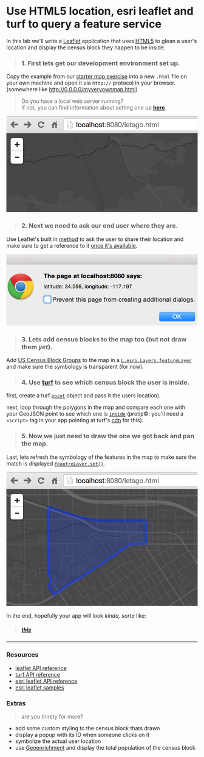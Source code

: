 # Use HTML5 location, esri leaflet and turf to query a feature service

In this lab we'll write a [Leaflet](https://leafletjs.com) application that uses [HTML5](https://developer.mozilla.org/en-US/docs/Web/Guide/HTML/HTML5) to glean a user's location and display the census block they happen to be inside.

> ### 1. First lets get our development environment set up.

Copy the example from our [starter map exercise](build_starter_map_leaflet.md) into a new `.html` file on your own machine and open it via `http://` protocol in your browser. (somewhere like http://0.0.0.0/myveryownmap.html)

> Do you have a local web server running?<br>
> If not, you can find information about setting one up [**here**](https://gist.github.com/jgravois/5e73b56fa7756fd00b89).

![step-1](./html5_query_step_1_leaflet.png)

> ### 2. Next we need to ask our end user where they are.

Use Leaflet's built in [method](http://leafletjs.com/reference.html#map-set-methods) to ask the user to share their location and make sure to get a reference to it [once it's available](http://leafletjs.com/reference.html#map-events).

![step-2](./html5_query_step_2.png)

> ### 3. Lets add census blocks to the map too (but not draw them *yet*).

Add [US Census Block Groups](http://sampleserver6.arcgisonline.com/arcgis/rest/services/Census/MapServer/1) to the map in a [`L.esri.Layers.featureLayer`](http://esri.github.io/esri-leaflet/api-reference/layers/feature-layer.html) and make sure the symbology is transparent (for now).

> ### 4. Use [turf](http://turfjs.org/) to see which census block the user is inside.

first, create a turf [`point`](http://turfjs.org/static/docs/module-turf_point.html) object and pass it the users location).

next, loop through the polygons in the map and compare each one with your GeoJSON point to see which one is [`inside`](http://turfjs.org/static/docs/module-turf_inside.html) (protip:copyright:: you'll need a `<script>` tag in your app pointing at turf's [cdn](http://turfjs.org/) for this).

> ### 5. Now we just need to draw the one we got back and pan the map.

Last, lets refresh the symbology of the features in the map to make sure the match is displayed [`feautreLayer.set()`](http://esri.github.io/esri-leaflet/api-reference/layers/feature-layer.html).

![step-4](./html5_query_step_4_leaflet.png)

In the end, hopefully your app will look *kinda, sorta* like:

> ##### [**this**](http://bl.ocks.org/jgravois/89a3781d01b2bf747cef)

---
### Resources

* [leaflet API reference](http://leafletjs.com/reference.html)
* [turf API reference](http://turfjs.org/static/docs/)
* [esri leaflet API reference](http://esri.github.io/esri-leaflet/api-reference/)
* [esri leaflet samples](http://esri.github.io/esri-leaflet/examples/)

### Extras
> are you thirsty for more?

* add some custom styling to the census block thats drawn
* display a popup with its ID when someone clicks on it
* symbolize the actual user location
* use [Geoenrichment](https://developers.arcgis.com/en/features/geo-enrichment/) and display the total population of the census block
